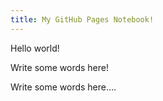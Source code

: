 ```yaml
---
title: My GitHub Pages Notebook!
---
```


Hello world!

Write some words here!

Write some words here....
